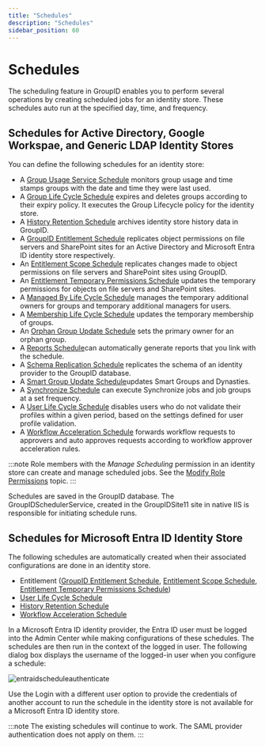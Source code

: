 ```yaml
---
title: "Schedules"
description: "Schedules"
sidebar_position: 60
---
```


# Schedules

The scheduling feature in GroupID enables you to perform several operations by creating scheduled
jobs for an identity store. These schedules auto run at the specified day, time, and frequency.

## Schedules for Active Directory, Google Workspae, and Generic LDAP Identity Stores

You can define the following schedules for an identity store:

- A
  [Group Usage Service Schedule](/docs/directorymanager/11.0/admincenter/schedule/groupusageservice.md)
  monitors group usage and time stamps groups with the date and time they were last used.
- A
  [Group Life Cycle Schedule](/docs/directorymanager/11.0/admincenter/schedule/grouplifecycle.md)
  expires and deletes groups according to their expiry policy. It executes the Group Lifecycle
  policy for the identity store.
- A
  [History Retention Schedule](/docs/directorymanager/11.0/admincenter/schedule/historyretention.md)
  archives identity store history data in GroupID.
- A
  [GroupID Entitlement Schedule](/docs/directorymanager/11.0/admincenter/schedule/entitlement.md)
  replicates object permissions on file servers and SharePoint sites for an Active Directory and
  Microsoft Entra ID identity store respectively.
- An
  [Entitlement Scope Schedule](/docs/directorymanager/11.0/admincenter/schedule/entitlementscope.md)
  replicates changes made to object permissions on file servers and SharePoint sites using GroupID.
- An
  [Entitlement Temporary Permissions Schedule](/docs/directorymanager/11.0/admincenter/schedule/entitlementtemporarypermissions.md)
  updates the temporary permissions for objects on file servers and SharePoint sites.
- A
  [Managed By Life Cycle Schedule](/docs/directorymanager/11.0/admincenter/schedule/managedbylifecycle.md)
  manages the temporary additional owners for groups and temporary additional managers for users.
- A
  [Membership Life Cycle Schedule](/docs/directorymanager/11.0/admincenter/schedule/membershiplifecycle.md)
  updates the temporary membership of groups.
- An
  [Orphan Group Update Schedule](/docs/directorymanager/11.0/admincenter/schedule/orphangroupupdate.md)
  sets the primary owner for an orphan group.
- A [Reports Schedule](/docs/directorymanager/11.0/admincenter/schedule/reports.md)can
  automatically generate reports that you link with the schedule.
- A
  [Schema Replication Schedule](/docs/directorymanager/11.0/admincenter/schedule/schemareplication.md)
  replicates the schema of an identity provider to the GroupID database.
- A
  [Smart Group Update Schedule](/docs/directorymanager/11.0/admincenter/schedule/smartgroupupdate.md)updates
  Smart Groups and Dynasties.
- A [Synchronize Schedule](/docs/directorymanager/11.0/admincenter/schedule/synchronize.md)
  can execute Synchronize jobs and job groups at a set frequency.
- A
  [User Life Cycle Schedule](/docs/directorymanager/11.0/admincenter/schedule/userlifecycle.md)
  disables users who do not validate their profiles within a given period, based on the settings
  defined for user profile validation.
- A
  [Workflow Acceleration Schedule](/docs/directorymanager/11.0/admincenter/schedule/workflowacceleration.md)
  forwards workflow requests to approvers and auto approves requests according to workflow approver
  acceleration rules.

:::note
Role members with the _Manage Scheduling_ permission in an identity store can create and
manage scheduled jobs. See the
[Modify Role Permissions](/docs/directorymanager/11.0/admincenter/securityrole/manage.md#modify-role-permissions)
topic.
:::


Schedules are saved in the GroupID database. The GroupIDSchedulerService, created in the
GroupIDSite11 site in native IIS is responsible for initiating schedule runs.

## Schedules for Microsoft Entra ID Identity Store

The following schedules are automatically created when their associated configurations are done in
an identity store.

- Entitlement
  ([GroupID Entitlement Schedule](/docs/directorymanager/11.0/admincenter/schedule/entitlement.md),
  [Entitlement Scope Schedule](/docs/directorymanager/11.0/admincenter/schedule/entitlementscope.md),
  [Entitlement Temporary Permissions Schedule](/docs/directorymanager/11.0/admincenter/schedule/entitlementtemporarypermissions.md))
- [User Life Cycle Schedule](/docs/directorymanager/11.0/admincenter/schedule/userlifecycle.md)
- [History Retention Schedule](/docs/directorymanager/11.0/admincenter/schedule/historyretention.md)
- [Workflow Acceleration Schedule](/docs/directorymanager/11.0/admincenter/schedule/workflowacceleration.md)

In a Microsoft Entra ID identity provider, the Entra ID user must be logged into the Admin Center
while making configurations of these schedules. The schedules are then run in the context of the
logged in user. The following dialog box displays the username of the logged-in user when you
configure a schedule:

![entraidscheduleauthenticate](/img/product_docs/directorymanager/11.0/admincenter/schedule/entraidscheduleauthenticate.webp)

Use the Login with a different user option to provide the credentials of another account to run the
schedule in the identity store is not available for a Microsoft Entra ID identity store.

:::note
The existing schedules will continue to work. The SAML provider authentication does not apply
on them.
:::
